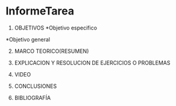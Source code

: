 # InformeTarea
1. OBJETIVOS 
*Objetivo especifico

*Objetivo general 

2. MARCO TEORICO(RESUMEN)

3. EXPLICACION Y RESOLUCION DE EJERCICIOS O PROBLEMAS

4. VIDEO

5. CONCLUSIONES

6. BIBLIOGRAFÍA 
